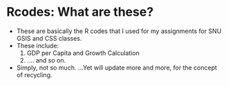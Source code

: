 # Rcodes: What are these? 
- These are basically the R codes that I used for my assignments for SNU GSIS and CSS classes.
- These include:
   1. GDP per Capita and Growth Calculation
   2. .... and so on.
- Simply, not so much.
...Yet will update more and more, for the concept of recycling. 
